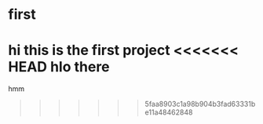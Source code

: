# first
hi this is the first project
<<<<<<< HEAD
hlo there
=======
hmm

>>>>>>> 5faa8903c1a98b904b3fad63331be11a48462848


